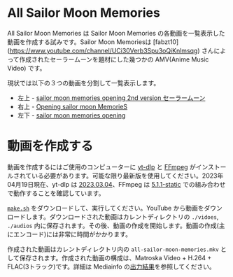 <!-- Document: readme.md

	All Sailor Moon Memories のマニュアル

	Metadata:

		id - 4d5beda3-572f-471f-8c96-67e994c385b9
		author - <qq542vev at https://purl.org/meta/me/>
		version - 1.0.0
		date - 2023-04-09
		since - 2023-04-09
		copyright - Copyright (C) 2023-2023 qq542vev. Some rights reserved.
		license - <CC-BY at https://creativecommons.org/licenses/by/4.0/>
		package - all-sailor-moon-memories

	See Also:

		* <Project homepage at https://github.com/qq542vev/all-sailor-moon-memories>
		* <Bag report at https://github.com/qq542vev/all-sailor-moon-memories/issues>
-->

# All Sailor Moon Memories

All Sailor Moon Memories は Sailor Moon Memories の各動画を一覧表示した動画を作成する試みです。Sailor Moon Memoriesは [fabzt10] (https://www.youtube.com/channel/UCi30Verb3Spu3oQiKnlmsqg) さんによって作成されたセーラームーンを題材にした幾つかの AMV(Anime Music Video) です。

現状では以下の３つの動画を分割して一覧表示します。

 * 左上 - [sailor moon memories opening 2nd version セーラームーン](https://www.youtube.com/watch?v=cBRYceV7b1Q)
 * 右上 - [Opening sailor moon MemorieS](https://www.youtube.com/watch?v=hj_xSv0F76Q)
 * 左下 - [sailor moon memories opening](https://www.youtube.com/watch?v=coShQEyM0ic)

# 動画を作成する

動画を作成するにはご使用のコンピューターに [yt-dlp](https://github.com/yt-dlp/yt-dlp) と [FFmpeg](https://ffmpeg.org/) がインストールされている必要があります。可能な限り最新版を使用してください。2023年04月19日現在、yt-dlp は [2023.03.04](https://github.com/yt-dlp/yt-dlp/releases/tag/2023.03.04)、FFmpeg は [5.1.1-static](https://ffmpeg.org/download.html) での組み合わせで動作することを確認しています。

[`make.sh`](make.sh) をダウンロードして、実行してください。YouTube から動画をダウンロードします。ダウンロードされた動画はカレントディレクトリの `./vidoes`, `./audios` 内に保存されます。その後、動画の作成を開始します。動画の作成(主にエンコード)には非常に時間がかかります。

作成された動画はカレントディレクトリ内の `all-sailor-moon-memories.mkv` として保存されます。作成された動画の構成は、Matroska Video + H.264 + FLAC(3トラック)です。詳細は Mediainfo の[出力結果](all-sailor-moon-memories.mkv.mediainfo.txt)を参照してください。
